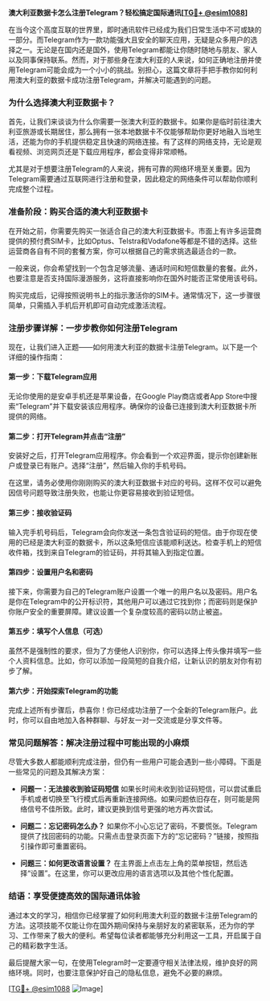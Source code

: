 **澳大利亚数据卡怎么注册Telegram？轻松搞定国际通讯[[TG💪+ @esim1088](https://t.me/s/esim1088)]**

在当今这个高度互联的世界里，即时通讯软件已经成为我们日常生活中不可或缺的一部分。而Telegram作为一款功能强大且安全的聊天应用，无疑是众多用户的选择之一。无论是在国内还是国外，使用Telegram都能让你随时随地与朋友、家人以及同事保持联系。然而，对于那些身在澳大利亚的人来说，如何正确地注册并使用Telegram可能会成为一个小小的挑战。别担心，这篇文章将手把手教你如何利用澳大利亚的数据卡成功注册Telegram，并解决可能遇到的问题。

### **为什么选择澳大利亚数据卡？**

首先，让我们来谈谈为什么你需要一张澳大利亚的数据卡。如果你是临时前往澳大利亚旅游或长期居住，那么拥有一张本地数据卡不仅能够帮助你更好地融入当地生活，还能为你的手机提供稳定且快速的网络连接。有了这样的网络支持，无论是观看视频、浏览网页还是下载应用程序，都会变得非常顺畅。

尤其是对于想要注册Telegram的人来说，拥有可靠的网络环境至关重要。因为Telegram需要通过互联网进行注册和登录，因此稳定的网络条件可以帮助你顺利完成整个过程。

### **准备阶段：购买合适的澳大利亚数据卡**

在开始之前，你需要先购买一张适合自己的澳大利亚数据卡。市面上有许多运营商提供的预付费SIM卡，比如Optus、Telstra和Vodafone等都是不错的选择。这些运营商各自有不同的套餐方案，你可以根据自己的需求挑选最适合的一款。

一般来说，你会希望找到一个包含足够流量、通话时间和短信数量的套餐。此外，也要注意是否支持国际漫游服务，这将直接影响你在国外时能否正常使用该号码。

购买完成后，记得按照说明书上的指示激活你的SIM卡。通常情况下，这一步骤很简单，只需插入手机后开机即可自动完成激活流程。

### **注册步骤详解：一步步教你如何注册Telegram**

现在，让我们进入正题——如何用澳大利亚的数据卡注册Telegram。以下是一个详细的操作指南：

#### **第一步：下载Telegram应用**
无论你使用的是安卓手机还是苹果设备，在Google Play商店或者App Store中搜索“Telegram”并下载安装该应用程序。确保你的设备已连接到澳大利亚数据卡所提供的网络。

#### **第二步：打开Telegram并点击“注册”**
安装好之后，打开Telegram应用程序。你会看到一个欢迎界面，提示你创建新账户或登录已有账户。选择“注册”，然后输入你的手机号码。

在这里，请务必使用你刚刚购买的澳大利亚数据卡对应的号码。这样不仅可以避免因信号问题导致注册失败，也能让你更容易接收到验证短信。

#### **第三步：接收验证码**
输入完手机号码后，Telegram会向你发送一条包含验证码的短信。由于你现在使用的已经是澳大利亚的数据卡，所以这条短信应该能顺利送达。检查手机上的短信收件箱，找到来自Telegram的验证码，并将其输入到指定位置。

#### **第四步：设置用户名和密码**
接下来，你需要为自己的Telegram账户设置一个唯一的用户名以及密码。用户名是你在Telegram中的公开标识符，其他用户可以通过它找到你；而密码则是保护你账户安全的重要屏障。建议设置一个复杂度较高的密码以防止被盗。

#### **第五步：填写个人信息（可选）**
虽然不是强制性的要求，但为了方便他人识别你，你可以选择上传头像并填写一些个人资料信息。比如，你可以添加一段简短的自我介绍，让新认识的朋友对你有初步了解。

#### **第六步：开始探索Telegram的功能**
完成上述所有步骤后，恭喜你！你已经成功注册了一个全新的Telegram账户。此时，你可以自由地加入各种群聊、与好友一对一交流或是分享文件等。

### **常见问题解答：解决注册过程中可能出现的小麻烦**

尽管大多数人都能顺利完成注册，但仍有一些用户可能会遇到一些小障碍。下面是一些常见的问题及其解决方案：

- **问题一：无法接收到验证码短信**
  如果长时间未收到验证码短信，可以尝试重启手机或者切换至飞行模式后再重新连接网络。如果问题依旧存在，则可能是网络信号不佳所致。此时，建议更换到信号更强的地方再次尝试。

- **问题二：忘记密码怎么办？**
  如果你不小心忘记了密码，不要慌张。Telegram提供了找回密码的功能。只需点击登录页面下方的“忘记密码？”链接，按照指引操作即可重置密码。

- **问题三：如何更改语言设置？**
  在主界面上点击左上角的菜单按钮，然后选择“设置”。在这里，你可以更改应用的语言选项以及其他个性化配置。

### **结语：享受便捷高效的国际通讯体验**

通过本文的学习，相信你已经掌握了如何利用澳大利亚的数据卡注册Telegram的方法。这项技能不仅能让你在国外期间保持与亲朋好友的紧密联系，还为你的学习、工作带来了极大的便利。希望每位读者都能够充分利用这一工具，开启属于自己的精彩数字生活。

最后提醒大家一句，在使用Telegram时一定要遵守相关法律法规，维护良好的网络环境。同时，也要注意保护好自己的隐私信息，避免不必要的麻烦。

[[TG💪+ @esim1088](https://t.me/s/esim1088) ![Image](https://i.postimg.cc/4NQfJmqS/Snipaste-2025-05-13-00-14-12.png)]